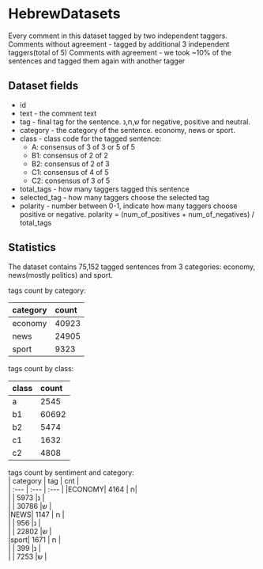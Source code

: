 # HebrewDatasets  

Every comment in this dataset tagged by two independent taggers.
Comments without agreement - tagged by additional 3 independent taggers(total of 5)
Comments with agreement - we took ~10% of the sentences and tagged them again with another tagger

## Dataset fields  
* id
* text - the comment text
* tag - final tag for the sentence. ש,ח,נ for negative, positive and neutral.
* category - the category of the sentence. economy, news or sport.
* class - class code for the tagged sentence: 
  * A: consensus of 3 of 3 or 5 of 5  
  * B1: consensus of 2 of 2
  * B2: consensus of 2 of 3
  * C1: consensus of 4 of 5
  * C2: consensus of 3 of 5 
* total_tags - how many taggers tagged this sentence
* selected_tag - how many taggers choose the selected tag
* polarity - number between 0-1, indicate how many taggers choose positive or negative. polarity = (num_of_positives + num_of_negatives) / total_tags  

## Statistics  

The dataset contains 75,152 tagged sentences from 3 categories: economy, news(mostly politics) and sport.

tags count by category:  

| category | count |  
| :--- | :--- |  
| economy  |  40923 |  
| news     | 24905 |  
| sport    | 9323 |  

tags count by class:  

| class | count |  
| :--- | :--- |  
| a  |  2545 |  
| b1     | 60692 |  
| b2    | 5474 |  
| c1 | 1632 |
| c2 | 4808 |

tags count by sentiment and category:  
| category |  tag |  cnt |  
| :--- | :--- |  :--- |
|ECONOMY|   ח |       4164|  
|  |        נ|       5973 |  
|  |        ש|      30786 |  
|NEWS|      ח |       1147 |  
|   |       נ|        956 |  
|    |      ש|      22802 |  
|sport|     ח |       1671 |  
|     |     נ|        399 |  
|      |    ש|       7253 |  
